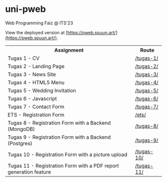 # uni-pweb

Web Programming Faiz @ ITS'23

View the deployed version at [https://pweb.spuun.art/](https://pweb.spuun.art/).

<table>
    <tr>
        <th>Assignment</th>
        <th>Route</th>
    </tr>
    <tr>
        <td>Tugas 1 - CV</td>
        <td><a href="https://pweb.spuun.art/tugas-1/">/tugas-1/</a></td>
    </tr>
    <tr>
        <td>Tugas 2 - Landing Page</td>
        <td><a href="https://pweb.spuun.art/tugas-2/">/tugas-2/</a></td>
    </tr>
    <tr>
        <td>Tugas 3 - News Site</td>
        <td><a href="https://pweb.spuun.art/tugas-3/">/tugas-3/</a></td>
    </tr>
    <tr>
        <td>Tugas 4 - HTML5 Menu</td>
        <td><a href="https://pweb.spuun.art/tugas-4/">/tugas-4/</a></td>
    </tr>
    <tr>
        <td>Tugas 5 - Wedding Invitation</td>
        <td><a href="https://pweb.spuun.art/tugas-5/">/tugas-5/</a></td>
    </tr>
    <tr>
        <td>Tugas 6 - Javascript</td>
        <td><a href="https://pweb.spuun.art/tugas-6/">/tugas-6/</a></td>
    </tr>
    <tr>
        <td>Tugas 7 - Contact Form</td>
        <td><a href="https://pweb.spuun.art/tugas-7/">/tugas-7/</a></td>
    </tr>
    <tr>
        <td>ETS - Registration Form</td>
        <td><a href="https://pweb.spuun.art/ets/">/ets/</a></td>
    </tr>
    <tr>
        <td>Tugas 8 - Registration Form with a Backend (MongoDB)</td>
        <td><a href="https://pweb-tugas8.spuun.art">/tugas-8/</a></td>
    </tr>
    <tr>
        <td>Tugas 9 - Registration Form with a Backend (Postgres)</td>
        <td><a href="https://pweb-tugas9.spuun.art">/tugas-9/</a></td>
    </tr>
    <tr>
        <td>Tugas 10 - Registration Form with a picture upload</td>
        <td><a href="https://tugas10.spuun.art">/tugas-10/</a></td>
    </tr>
    <tr>
        <td>Tugas 11 - Registration Form with a PDF report generation feature</td>
        <td><a href="https://tugas-11.spuun.art">/tugas-11/</a></td>
    </tr>
</table>
